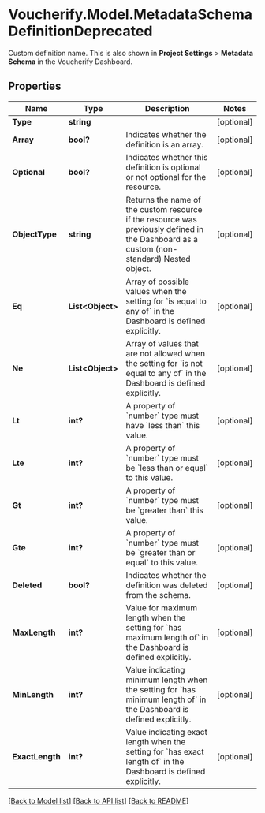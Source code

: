 # Voucherify.Model.MetadataSchemaDefinitionDeprecated
Custom definition name. This is also shown in **Project Settings** > **Metadata Schema** in the Voucherify Dashboard.

## Properties

Name | Type | Description | Notes
------------ | ------------- | ------------- | -------------
**Type** | **string** |  | [optional] 
**Array** | **bool?** | Indicates whether the definition is an array. | [optional] 
**Optional** | **bool?** | Indicates whether this definition is optional or not optional for the resource. | [optional] 
**ObjectType** | **string** | Returns the name of the custom resource if the resource was previously defined in the Dashboard as a custom (non-standard) Nested object. | [optional] 
**Eq** | **List&lt;Object&gt;** | Array of possible values when the setting for &#x60;is equal to any of&#x60; in the Dashboard is defined explicitly. | [optional] 
**Ne** | **List&lt;Object&gt;** | Array of values that are not allowed when the setting for &#x60;is not equal to any of&#x60; in the Dashboard is defined explicitly. | [optional] 
**Lt** | **int?** | A property of &#x60;number&#x60; type must have &#x60;less than&#x60; this value. | [optional] 
**Lte** | **int?** | A property of &#x60;number&#x60; type must be &#x60;less than or equal&#x60; to this value. | [optional] 
**Gt** | **int?** | A property of &#x60;number&#x60; type must be &#x60;greater than&#x60; this value. | [optional] 
**Gte** | **int?** | A property of &#x60;number&#x60; type must be &#x60;greater than or equal&#x60; to this value. | [optional] 
**Deleted** | **bool?** | Indicates whether the definition was deleted from the schema. | [optional] 
**MaxLength** | **int?** | Value for maximum length when the setting for &#x60;has maximum length of&#x60; in the Dashboard is defined explicitly. | [optional] 
**MinLength** | **int?** | Value indicating minimum length when the setting for &#x60;has minimum length of&#x60; in the Dashboard is defined explicitly. | [optional] 
**ExactLength** | **int?** | Value indicating exact length when the setting for &#x60;has exact length of&#x60; in the Dashboard is defined explicitly. | [optional] 

[[Back to Model list]](../README.md#documentation-for-models) [[Back to API list]](../README.md#documentation-for-api-endpoints) [[Back to README]](../README.md)

